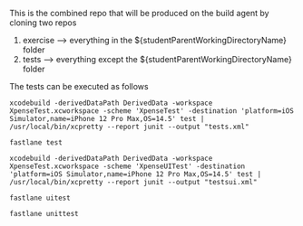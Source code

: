 This is the combined repo that will be produced on the build agent by cloning two repos

1) exercise --> everything in the ${studentParentWorkingDirectoryName} folder
2) tests --> everything except the ${studentParentWorkingDirectoryName} folder

The tests can be executed as follows

`xcodebuild -derivedDataPath DerivedData -workspace XpenseTest.xcworkspace -scheme 'XpenseTest' -destination 'platform=iOS Simulator,name=iPhone 12 Pro Max,OS=14.5' test | /usr/local/bin/xcpretty --report junit --output "tests.xml"`

`fastlane test`


`xcodebuild -derivedDataPath DerivedData -workspace XpenseTest.xcworkspace -scheme 'XpenseUITest' -destination 'platform=iOS Simulator,name=iPhone 12 Pro Max,OS=14.5' test | /usr/local/bin/xcpretty --report junit --output "testsui.xml"`

`fastlane uitest`

`fastlane unittest`


